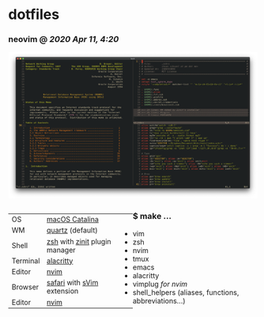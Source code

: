 # dotfiles

### neovim @ *2020 Apr 11, 4:20*
![image](./img/neovim-look-2020-apr-11-4-20.png "Neovim Appearance")

<table align=left style="margin-bottom: 100px; width: 50%;">

<tr>
<td>OS</td>
<td><a href="https://www.apple.com/macos/catalina/">macOS Catalina</a></td>
</tr>

<tr>
<td>WM</td>
<td><a
href=https://en.wikipedia.org/wiki/Quartz_(graphics_layer)>quartz</a> (default)
</td>
</tr>

<tr>
<td>Shell</td>
<td><a href="https://zsh.org/">zsh</a> with <a
href="https://github.com/zdharma/zinit">zinit</a> plugin manager</td>
</tr>

<tr>
<td>Terminal</td>
<td><a href="https://github.com/alacritty/alacritty">alacritty<a/></td>
</tr>

<tr>
<td>Editor</td>
<td><a href="https://neovim.io/">nvim</a></td>
</tr>

<tr>
<td>Browser</td>
<td> <a href="https://www.apple.com/safari/">safari</a>
with <a href="https://github.com/flippidippi/sVim">sVim</a> extension</td>
</tr>

<tr>
<td>Editor</td>
<td><a href="https://neovim.io/">nvim</a></td>
</tr>

</table>

### $ make ...
- vim
- zsh
- nvim
- tmux
- emacs
- alacritty
- vimplug *for nvim*
- shell_helpers (aliases, functions, abbreviations...)
